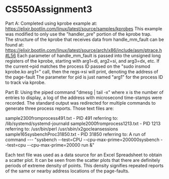 # CS550Assignment3

Part A:  Completed using kprobe example at: https://elixir.bootlin.com/linux/latest/source/samples/kprobes
This example was modified to only use the "handler_pre" portion of the kprobe trap.  
The structure of the kprobe that receives data from handle_mm_fault can be found at: https://elixir.bootlin.com/linux/latest/source/arch/x86/include/asm/ptrace.h#L56
Each parameter of handle_mm_fault is passed into the unsigned long registers of the kprobe, starting with arg1=di, arg2=si, and arg3=dx, etc.
If the current->pid matches the process ID passed on the "sudo insmod kprobe.ko arg1=" call, then the regs->si will print, denoting the address of the page-fault
The parameter for pid is just named "arg1" for the process ID to track via kprobe.

Part B: Using the piped command "dmesg | tail -x" where x is the number of entries to display, a log of the address with microsecond time-stamps were recorded.
The standard output was redirected for multiple commands to generate three process reports.  Those text files are:

sample2300fromprocess491.txt -  PID 491 referring to:  /lib/systemd/systemd-journald
sample2000fromprocess1213.txt - PID 1213 referring to: /usr/bin/perl /usr/sbin/x2gocleansessions 
sample165sysbenchProc31850.txt - PID 31850 referring to: A run of command ---  "sysbench --test=CPU --cpu-max-prime=200000sysbench --test=cpu --cpu-max-prime=20000 run &"

Each text file was used as a data source for an Excel Spreadsheet to obtain a scatter plot.  It can be seen from the scatter plots that there are definitely periods of extreme density
of points.  This density signifies repeated reports of the same or nearby address locations of the page-faults.   



